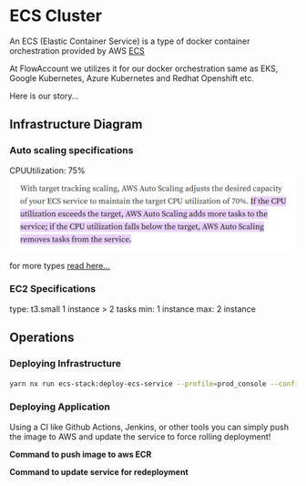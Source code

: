 # ECS Cluster

An ECS (Elastic Container Service) is a type of docker container orchestration provided by AWS
[ECS](https://aws.amazon.com/ecs/)

At FlowAccount we utilizes it for our docker orchestration same as EKS, Google Kubernetes, Azure Kubernetes and Redhat Openshift etc.

Here is our story...

## Infrastructure Diagram


### Auto scaling specifications

CPUUtilization: 75%
![CPU-UTILIZATION](./src/assets/images/cpu-utilization-scaling.png)

for more types [read here...](https://mafiaguy.medium.com/a-complete-guide-on-how-to-autoscale-your-ecs-based-application-using-cdk-36d5e0ec46da#:~:text=If%20the%20CPU%20utilization%20exceeds,based%20on%20a%20specific%20metric)

### EC2 Specifications
type: t3.small
1 instance > 2 tasks
min: 1 instance
max: 2 instance

## Operations


### Deploying Infrastructure

```bash
yarn nx run ecs-stack:deploy-ecs-service --profile=prod_console --configuration=cluster-production --stackName=open-api-production-ns-service --stage=production --serviceName=open-api --asgName=production-cluster-default --cpu=1024 --memory=1500 --cloudmapServiceName=open-api --cloudmapServiceArn="arn:aws:servicediscovery:ap-southeast-1:765141697745:service/srv-ntdf4p6ldrlqrsk2" --cloudmapServiceId=srv-ntdf4p6ldrlqrsk2
```

### Deploying Application

Using a CI like Github Actions, Jenkins, or other tools you can simply push the image to AWS and update the service to force rolling deployment!

**Command to push image to aws ECR**



**Command to update service for redeployment**





